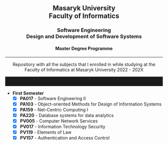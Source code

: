 <h2 align="center">Masaryk University<br>Faculty of Informatics</h2> 
<h3 align="center">Software Engineering<br>Design and Development of Software Systems<br></h3>
<h4 align="center">Master Degree Programme</h4>
<hr>
<p align="center">Repository with all the subjects that I enrolled in while studying at the Faculty of Informatics at Masaryk University 2022 - 202X</h4>
<hr style="height:30px">

- **First Semester**
  - [x] **PA017** - Software Engineering II
  - [x] **PA103** - Object-oriented Methods for Design of Information Systems
  - [x] **PA159** - Net-Centric Computing I
  - [x] **PA220** - Database systems for data analytics
  - [x] **PV005** - Computer Network Services
  - [x] **PV017** - Information Technology Security
  - [x] **PV119** - Elements of Law
  - [x] **PV157** - Authentication and Access Control
